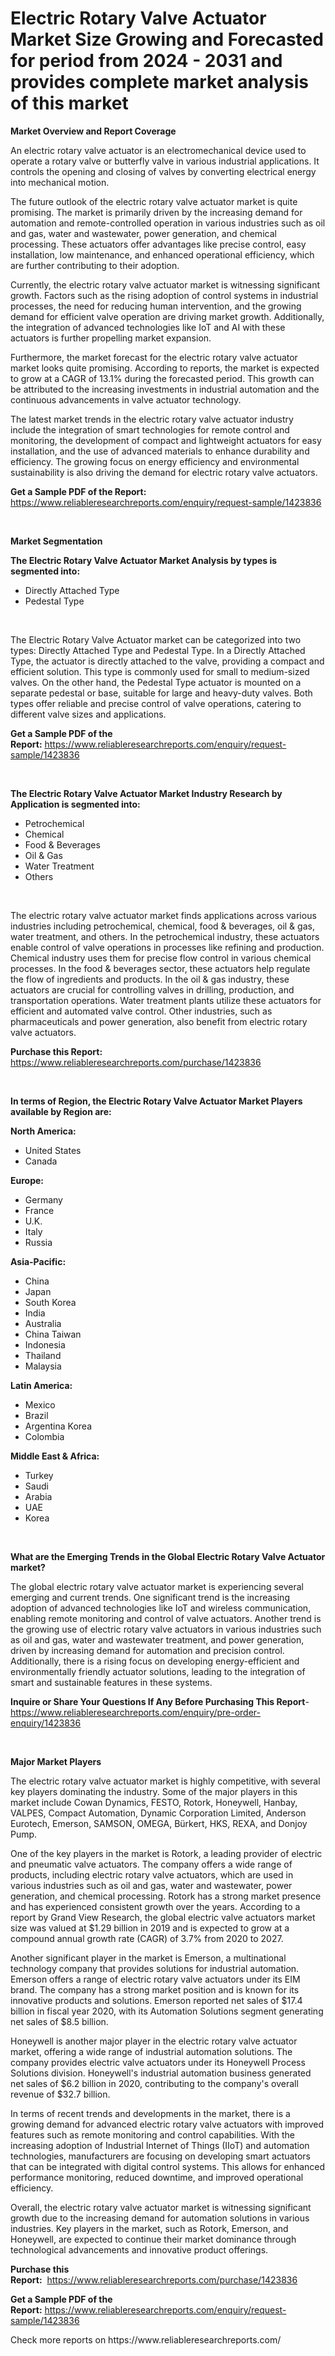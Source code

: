 <p><h1>Electric Rotary Valve Actuator Market Size Growing and Forecasted for period from 2024 - 2031 and provides complete market analysis of this market</h1></p><p><strong>Market Overview and Report Coverage</strong></p>
<p><p>An electric rotary valve actuator is an electromechanical device used to operate a rotary valve or butterfly valve in various industrial applications. It controls the opening and closing of valves by converting electrical energy into mechanical motion.</p><p>The future outlook of the electric rotary valve actuator market is quite promising. The market is primarily driven by the increasing demand for automation and remote-controlled operation in various industries such as oil and gas, water and wastewater, power generation, and chemical processing. These actuators offer advantages like precise control, easy installation, low maintenance, and enhanced operational efficiency, which are further contributing to their adoption.</p><p>Currently, the electric rotary valve actuator market is witnessing significant growth. Factors such as the rising adoption of control systems in industrial processes, the need for reducing human intervention, and the growing demand for efficient valve operation are driving market growth. Additionally, the integration of advanced technologies like IoT and AI with these actuators is further propelling market expansion.</p><p>Furthermore, the market forecast for the electric rotary valve actuator market looks quite promising. According to reports, the market is expected to grow at a CAGR of 13.1% during the forecasted period. This growth can be attributed to the increasing investments in industrial automation and the continuous advancements in valve actuator technology.</p><p>The latest market trends in the electric rotary valve actuator industry include the integration of smart technologies for remote control and monitoring, the development of compact and lightweight actuators for easy installation, and the use of advanced materials to enhance durability and efficiency. The growing focus on energy efficiency and environmental sustainability is also driving the demand for electric rotary valve actuators.</p></p>
<p><strong>Get a Sample PDF of the Report:</strong> <a href="https://www.reliableresearchreports.com/enquiry/request-sample/1423836">https://www.reliableresearchreports.com/enquiry/request-sample/1423836</a></p>
<p>&nbsp;</p>
<p><strong>Market Segmentation</strong></p>
<p><strong>The Electric Rotary Valve Actuator Market Analysis by types is segmented into:</strong></p>
<p><ul><li>Directly Attached Type</li><li>Pedestal Type</li></ul></p>
<p>&nbsp;</p>
<p><p>The Electric Rotary Valve Actuator market can be categorized into two types: Directly Attached Type and Pedestal Type. In a Directly Attached Type, the actuator is directly attached to the valve, providing a compact and efficient solution. This type is commonly used for small to medium-sized valves. On the other hand, the Pedestal Type actuator is mounted on a separate pedestal or base, suitable for large and heavy-duty valves. Both types offer reliable and precise control of valve operations, catering to different valve sizes and applications.</p></p>
<p><strong>Get a Sample PDF of the Report:</strong>&nbsp;<a href="https://www.reliableresearchreports.com/enquiry/request-sample/1423836">https://www.reliableresearchreports.com/enquiry/request-sample/1423836</a></p>
<p>&nbsp;</p>
<p><strong>The Electric Rotary Valve Actuator Market Industry Research by Application is segmented into:</strong></p>
<p><ul><li>Petrochemical</li><li>Chemical</li><li>Food & Beverages</li><li>Oil & Gas</li><li>Water Treatment</li><li>Others</li></ul></p>
<p>&nbsp;</p>
<p><p>The electric rotary valve actuator market finds applications across various industries including petrochemical, chemical, food & beverages, oil & gas, water treatment, and others. In the petrochemical industry, these actuators enable control of valve operations in processes like refining and production. Chemical industry uses them for precise flow control in various chemical processes. In the food & beverages sector, these actuators help regulate the flow of ingredients and products. In the oil & gas industry, these actuators are crucial for controlling valves in drilling, production, and transportation operations. Water treatment plants utilize these actuators for efficient and automated valve control. Other industries, such as pharmaceuticals and power generation, also benefit from electric rotary valve actuators.</p></p>
<p><strong>Purchase this Report:</strong>&nbsp; <a href="https://www.reliableresearchreports.com/purchase/1423836">https://www.reliableresearchreports.com/purchase/1423836</a></p>
<p>&nbsp;</p>
<p><strong>In terms of Region, the Electric Rotary Valve Actuator Market Players available by Region are:</strong></p>
<p>
    <p> <strong> North America: </strong>
        <ul>
            <li>United States</li>
            <li>Canada</li>
        </ul>
        </p> 
    <p> <strong> Europe: </strong>
        <ul>
            <li>Germany</li>
            <li>France</li>
            <li>U.K.</li>
            <li>Italy</li>
            <li>Russia</li>
        </ul>
        </p> 
    <p> <strong> Asia-Pacific: </strong>
        <ul>
            <li>China</li>
            <li>Japan</li>
            <li>South Korea</li>
            <li>India</li>
            <li>Australia</li>
            <li>China Taiwan</li>
            <li>Indonesia</li>
            <li>Thailand</li>
            <li>Malaysia</li>
        </ul>
        </p> 
    <p> <strong> Latin America: </strong>
        <ul>
            <li>Mexico</li>
            <li>Brazil</li>
            <li>Argentina Korea</li>
            <li>Colombia</li>
        </ul>
        </p> 
    <p> <strong> Middle East & Africa: </strong>
        <ul>
            <li>Turkey</li>
            <li>Saudi</li>
            <li>Arabia</li>
            <li>UAE</li>
            <li>Korea</li>
        </ul>
    </p>
    </p>
<p>&nbsp;</p>
<p><strong>What are the Emerging Trends in the Global Electric Rotary Valve Actuator market?</strong></p>
<p><p>The global electric rotary valve actuator market is experiencing several emerging and current trends. One significant trend is the increasing adoption of advanced technologies like IoT and wireless communication, enabling remote monitoring and control of valve actuators. Another trend is the growing use of electric rotary valve actuators in various industries such as oil and gas, water and wastewater treatment, and power generation, driven by increasing demand for automation and precision control. Additionally, there is a rising focus on developing energy-efficient and environmentally friendly actuator solutions, leading to the integration of smart and sustainable features in these systems.</p></p>
<p><strong>Inquire or Share Your Questions If Any Before Purchasing This Report</strong>- <a href="https://www.reliableresearchreports.com/enquiry/pre-order-enquiry/1423836">https://www.reliableresearchreports.com/enquiry/pre-order-enquiry/1423836</a></p>
<p>&nbsp;</p>
<p><strong>Major Market Players</strong></p>
<p><p>The electric rotary valve actuator market is highly competitive, with several key players dominating the industry. Some of the major players in this market include Cowan Dynamics, FESTO, Rotork, Honeywell, Hanbay, VALPES, Compact Automation, Dynamic Corporation Limited, Anderson Eurotech, Emerson, SAMSON, OMEGA, Bürkert, HKS, REXA, and Donjoy Pump.</p><p>One of the key players in the market is Rotork, a leading provider of electric and pneumatic valve actuators. The company offers a wide range of products, including electric rotary valve actuators, which are used in various industries such as oil and gas, water and wastewater, power generation, and chemical processing. Rotork has a strong market presence and has experienced consistent growth over the years. According to a report by Grand View Research, the global electric valve actuators market size was valued at $1.29 billion in 2019 and is expected to grow at a compound annual growth rate (CAGR) of 3.7% from 2020 to 2027.</p><p>Another significant player in the market is Emerson, a multinational technology company that provides solutions for industrial automation. Emerson offers a range of electric rotary valve actuators under its EIM brand. The company has a strong market position and is known for its innovative products and solutions. Emerson reported net sales of $17.4 billion in fiscal year 2020, with its Automation Solutions segment generating net sales of $8.5 billion.</p><p>Honeywell is another major player in the electric rotary valve actuator market, offering a wide range of industrial automation solutions. The company provides electric valve actuators under its Honeywell Process Solutions division. Honeywell's industrial automation business generated net sales of $6.2 billion in 2020, contributing to the company's overall revenue of $32.7 billion.</p><p>In terms of recent trends and developments in the market, there is a growing demand for advanced electric rotary valve actuators with improved features such as remote monitoring and control capabilities. With the increasing adoption of Industrial Internet of Things (IIoT) and automation technologies, manufacturers are focusing on developing smart actuators that can be integrated with digital control systems. This allows for enhanced performance monitoring, reduced downtime, and improved operational efficiency.</p><p>Overall, the electric rotary valve actuator market is witnessing significant growth due to the increasing demand for automation solutions in various industries. Key players in the market, such as Rotork, Emerson, and Honeywell, are expected to continue their market dominance through technological advancements and innovative product offerings.</p></p>
<p><strong>Purchase this Report:</strong>&nbsp;&nbsp;<a href="https://www.reliableresearchreports.com/purchase/1423836">https://www.reliableresearchreports.com/purchase/1423836</a></p>
<p></p>
<p><strong>Get a Sample PDF of the Report:</strong>&nbsp;<a href="https://www.reliableresearchreports.com/enquiry/request-sample/1423836">https://www.reliableresearchreports.com/enquiry/request-sample/1423836</a></p>
<p>Check more reports on https://www.reliableresearchreports.com/</p>